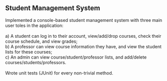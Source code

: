 ## Student Management System
Implemented a console-based student management system with three main user toles in the application: \
\
a) A student can log in to their account, view/add/drop courses, check their course schedule, and view grades;\
b) A professor can view course information they have, and view the student lists for these courses;\
c) An admin can view course/student/professor lists, and add/delete courses/students/professors.\
\
Wrote unit tests (JUnit) for every non-trivial method.

